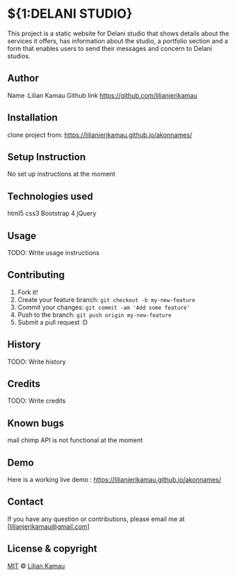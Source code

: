 # ${1:DELANI STUDIO}

This project is a static website for Delani studio that shows details about the services it offers, has information about the studio, a portfolio section and a form that enables users to send their messages and concern to Delani studios.

## Author

Name :Lilian Kamau
Github link https://github.com/lilianjerikamau

## Installation

clone project from: https://lilianjerikamau.github.io/akonnames/

## Setup Instruction

No set up instructions at the moment

## Technologies used

html5
css3
Bootstrap 4
jQuery

## Usage

TODO: Write usage instructions

## Contributing

1. Fork it!
2. Create your feature branch: `git checkout -b my-new-feature`
3. Commit your changes: `git commit -am 'Add some feature'`
4. Push to the branch: `git push origin my-new-feature`
5. Submit a pull request :D

## History

TODO: Write history

## Credits

TODO: Write credits

## Known bugs

mail chimp API is not functional at the moment

## Demo

Here is a working live demo : https://lilianjerikamau.github.io/akonnames/

## Contact

If you have any question or contributions, please email me at [lilianjerikamau@gmail.com]

## License & copyright

[MIT](https://choosealicense.com/licenses/mit/) © [Lilian Kamau](https://github.com/lilianjerikamau/lilianjerikamau.github.io)
